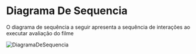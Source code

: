 # Diagrama De Sequencia

O diagrama de sequência a seguir apresenta a sequência de interações ao executar avaliação do filme

![DiagramaDeSequencia](https://github.com/ppads-2024s1-g12/Projeto-Tomaz/assets/111023379/327514c9-639d-4a12-96a3-c0e02bb135fc)
